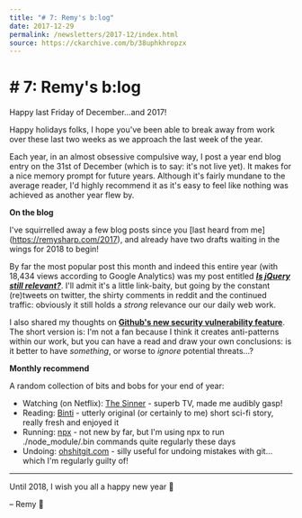 ```yaml
---
title: "# 7: Remy's b:log"
date: 2017-12-29
permalink: /newsletters/2017-12/index.html
source: https://ckarchive.com/b/38uphkhropzx
---
```


# # 7: Remy's b:log

Happy last Friday of December…and 2017!

Happy holidays folks, I hope you've been able to break away from work over these last two weeks as we approach the last week of the year.

Each year, in an almost obsessive compulsive way, I post a year end blog entry on the 31st of December (which is to say: it's not live yet). It makes for a nice memory prompt for future years. Although it's fairly mundane to the average reader, I'd highly recommend it as it's easy to feel like nothing was achieved as another year flew by.

**On the blog**

I've squirrelled away a few blog posts since you \[last heard from me\](https://remysharp.com/2017), and already have two drafts waiting in the wings for 2018 to begin!

By far the most popular post this month and indeed this entire year (with 18,434 views according to Google Analytics) was my post entitled _[**Is jQuery still relevant?**](https://remysharp.com/2017/12/15/is-jquery-still-relevant)_. I'll admit it's a little link-baity, but going by the constant (re)tweets on twitter, the shirty comments in reddit and the continued traffic: obviously it still holds a _strong_ relevance our our daily web work.

I also shared my thoughts on [**Github's new security vulnerability feature**](https://remysharp.com/2017/12/08/learn-more-about-vulnerability-alerts). The short version is: I'm not a fan because I think it creates anti-patterns within our work, but you can have a read and draw your own conclusions: is it better to have _something_, or worse to _ignore_ potential threats…?

**Monthly recommend**

A random collection of bits and bobs for your end of year:

*   Watching (on Netflix): [The Sinner](https://www.netflix.com/title/80175802) - superb TV, made me audibly gasp!
*   Reading: [Binti](https://www.amazon.co.uk/Binti-Nnedi-Okorafor-ebook/dp/B00Y7RWXHU/) - utterly original (or certainly to me) short sci-fi story, really fresh and enjoyed it
*   Running: [npx](https://www.npmjs.com/package/npx) - not new by far, but I'm using npx to run ./node\_module/.bin commands quite regularly these days
*   Undoing: [ohshitgit.com](http://ohshitgit.com/) - silly useful for undoing mistakes with git…which I'm regularly guilty of!

* * *

Until 2018, I wish you all a happy new year 🎉

– Remy 👋
